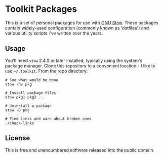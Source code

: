 Toolkit Packages
================

This is a set of personal packages for use with
[GNU Stow](https://www.gnu.org/software/stow/). These packages contain
widely-used configuration (commonly known as 'dotfiles') and various utility
scripts I've written over the years.

Usage
-----
You'll need `stow` 2.4.0 or later installed, typically using the system's
package manager. Clone this repository to a convenient location - I like to use
`~/.toolkit`. From the repo directory:

```shell
# See what would be done
stow -nv pkg

# Install package files
stow pkg1 pkg2 ...

# Uninstall a package
stow -D pkg

# Find links and warn about broken ones
./check-links
```

License
-------
This is free and unencumbered software released into the public domain.

